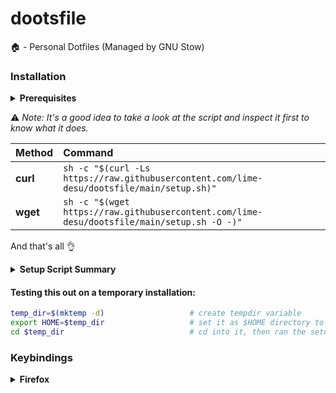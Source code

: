 # dootsfile
🏠 - Personal Dotfiles (Managed by GNU Stow)

### Installation

<details>
<summary><strong> Prerequisites </strong></summary>

Must have: `chsh curl git jq nvim stow tar wget zsh`
- **chsh** - for changing your default shell
- **curl/wget and jq** - for downloading stuff on github releases
- **nvim** - as for default editor
- **tar** - for extracting files
- **zsh** - for interactive shell
- **wl-copy** - for clipboard utilities on wayland (optional)
- **hotel** - trivago

Any Nerd Fonts installed on used by your terminal emulator to display icon 
(Highly Recommended: JetBrains Mono, since most of the config using this font)

You can use my script to download any Nerd Fonts
(requires [fzf](https://github.com/junegunn/fzf))
```
sh -c "$(curl -Ls https://raw.githubusercontent.com/lime-desu/dootsfile/main/bin/nf-dl)"
```
or
```
sh -c "$(wget https://raw.githubusercontent.com/lime-desu/dootsfile/main/bin/nf-dl -O -)"
```
</details>

⚠️ _Note: It's a good idea to take a look at the script and inspect it first to know what it does._ 

| Method    | Command                                                                                     |
| :-------- | :-----------------------------------------------------------------------------------------  |
| **curl**  | `sh -c "$(curl -Ls https://raw.githubusercontent.com/lime-desu/dootsfile/main/setup.sh)"`   |
| **wget**  | `sh -c "$(wget https://raw.githubusercontent.com/lime-desu/dootsfile/main/setup.sh -O -)"`  |

And that's all 👌

<details>
<summary><strong> Setup Script Summary </strong></summary>

  - This will get all the files from the source (and store it on `$HOME/Git/Local/dootsfile`)
  - Create symbolic links (using [stow](https://www.gnu.org/software/stow/) for bin, config, icons, and themes, based on xdg-spec directories. (Backup existing files and rename with `.doots` extension.)
  - Setup zsh as a default shell, after setting this up:
    - this will automatically install and use [Oh-My-Zsh](https://ohmyz.sh/) framework and download it's defined custom plugins
    - it will also download [Oh-My-Tmux](https://github.com/gpakosz/.tmux) too and tmux plugins
  - Set up Firefox/Librewolf search engine shortcuts (Not custom CSS).
    - shortcut search engine for quick search, example `:gh` will search on github `:r/` will search subreddit, `:so` stackoverflow,`:y` youtube and etc.
    - and it will also execute [Firefox-Ui-Fix](https://github.com/black7375/Firefox-UI-Fix) installation script
  - Install [phinger-cursors](https://github.com/phisch/phinger-cursors) icons as a mouse/cursor theme and [adw-gtk3](https://github.com/lassekongo83/adw-gtk3) for consistent gtk looking theme (will fetch it from github releases)
  - If on Gnome De:
    - This will also import all my of Gnome Keybindings (including Custom keybindings, and Gnome Shell Shortcut aswell as [Pop!_Os-Shell](https://github.com/pop-os/shell) too)
  - Lastly, if Flatpak is installed, set it up and add the Flathub repository. Install useful apps like [Flatseal](https://flathub.org/apps/details/com.github.tchx84.Flatseal), [Extension Manager](https://flathub.org/apps/details/com.mattjakeman.ExtensionManager) (on Gnome), and [Junction](https://flathub.org/apps/details/re.sonny.Junction) (for fzf dependencies).
  
 **Additional note:**
> Before running the command make sure you're not on tmux first (some script will not work I found out when I'm inside tmux the $XDG_{CURRENT,SESSION}_DESKTOP became unset idk if this some tmux bug or not)

> The color scheme used is [Catppuccin Mocha](https://github.com/catppuccin) (which has already been set up and configured via its submodules.)

> In Neovim, I use Vanilla [Lazy Vim](https://www.lazyvim.org/) configuration, with the only modification being the Catppuccin color scheme and the Lualine. (idk how to configure it yet and i'm still nub)

 </details>
 
  #### Testing this out on a temporary installation:
  ```sh
  temp_dir=$(mktemp -d)                   # create tempdir variable
  export HOME=$temp_dir                   # set it as $HOME directory to don't dirty your ~
  cd $temp_dir                            # cd into it, then ran the setup script above
  ```
  
  ### Keybindings
  <details>
  <summary><strong> Firefox </strong></summary>

| Search Engine | Keyword |
| :-  | :-  |
| [Google](https://www.google.com/)  | `:g`  |
| [Youtube](https://www.youtube.com/) | `:y` `:y/` (most viewed), `:y//` or `:yt` (most viewed by year)  |
| [Reddit](https://www.reddit.com/)  | `:r` or `:re`, `:r/` or `r/` (subreddit)  |
| [Quora](https://www.quora.com/) | `:q` (sometimes not working detected as a robot xd)
| [GitHub](https://github.com) | `:gh` `:gh/` (most stars) |
| [Stack Overflow](https://stackoverflow.com)  | `:so` |
| [Unix Stack Exchange](https://unix.stackexchange.com/) | `:use`  |
| [DevDocs](https://devdocs.io/) | `:dd` |
| [MDN Web Docs](https://developer.mozilla.org/en-US/)  | `:mdn`
| [CODELF](https://unbug.github.io/codelf/) | `:var` |
| [Arch Wiki](https://wiki.archlinux.org/) | `:aw` |
| [Ask Fedora](https://ask.fedoraproject.org/) | `:fed`  |
| [Mankier](https://www.mankier.com/) | `:man`  |
| [Command Not Found](https://command-not-found.com/) | `:cnf`  |
| [Explain Shell](https://www.explainshell.com/) | `:xsh`  |
| [Internet Archive (Wayback Machine)](https://archive.org/)  | `:ia` or `:wm`  |
| [Merriam Webster Dictionary](https://www.merriam-webster.com/)  | `:mw` |
| [Urban Dictionary](https://www.urbandictionary.com/) | `:ud`  |
| [AlternativeTo](https://alternativeto.net/) | `:alt`  |
| [OpenSubtitles](https://www.opensubtitles.org/en/search/subs) | `:subs` |
| [DeepL (to EN)](https://www.deepl.com/translator) | `:dl` |
| [Google Translate (to EN)](https://translate.google.com/)  | `:tl` |
| [Google Maps](https://maps.google.com/) | `:maps` |
| [Anna's Archive](https://annas-archive.org/)  | `:lib` or `:aa` |
| [Library Genesis](https://www.libgen.is/) | `:libgen` or `:lg`  |
| [Goodreads](https://www.goodreads.com/) | `:gr` |

And many more some weeb and pirate stuff..
You can find all of the list on `about:preferences#search`

**Pro Tip:**

Pressing `Ctrl-L` or `Alt-D` will focus on search bar

**Adding custom search engine:**

By default it is disabled you have to enabled it first,
on `about:config` add this line and set it to true
```
browser.urlbar.update2.engineAliasRefresh
```
Also suggest me some good search engines to add...

</details>
